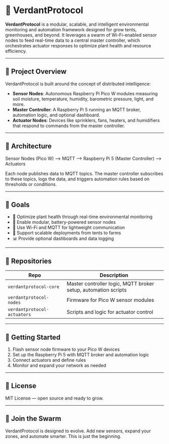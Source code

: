 # 🌿 VerdantProtocol

**VerdantProtocol** is a modular, scalable, and intelligent environmental monitoring and automation framework designed for grow tents, greenhouses, and beyond. It leverages a swarm of Wi-Fi-enabled sensor nodes to feed real-time data to a central master controller, which orchestrates actuator responses to optimize plant health and resource efficiency.

---

## 🧠 Project Overview

VerdantProtocol is built around the concept of distributed intelligence:

- **Sensor Nodes**: Autonomous Raspberry Pi Pico W modules measuring soil moisture, temperature, humidity, barometric pressure, light, and more.
- **Master Controller**: A Raspberry Pi 5 running an MQTT broker, automation logic, and optional dashboard.
- **Actuator Nodes**: Devices like sprinklers, fans, heaters, and humidifiers that respond to commands from the master controller.

---

## 🧬 Architecture
Sensor Nodes (Pico W) --> MQTT --> Raspberry Pi 5 (Master Controller) --> Actuators

Each node publishes data to MQTT topics. The master controller subscribes to these topics, logs the data, and triggers automation rules based on thresholds or conditions.

---

## 🎯 Goals

- 🌱 Optimize plant health through real-time environmental monitoring
- 🔧 Enable modular, battery-powered sensor nodes
- 📡 Use Wi-Fi and MQTT for lightweight communication
- 🧩 Support scalable deployments from tents to farms
- 📊 Provide optional dashboards and data logging

---

## 📁 Repositories

| Repo | Description |
|------|-------------|
| `verdantprotocol-core` | Master controller logic, MQTT broker setup, automation scripts |
| `verdantprotocol-nodes` | Firmware for Pico W sensor modules |
| `verdantprotocol-actuators` | Scripts and logic for actuator control |

---

## 🚀 Getting Started

1. Flash sensor node firmware to your Pico W devices
2. Set up the Raspberry Pi 5 with MQTT broker and automation logic
3. Connect actuators and define rules
4. Monitor and expand your network as needed

---

## 📜 License

MIT License — open source and ready to grow.

---

## 🤖 Join the Swarm

VerdantProtocol is designed to evolve. Add new sensors, expand your zones, and automate smarter. This is just the beginning.
